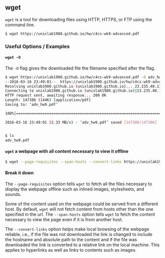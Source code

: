 ---
---

wget
-------

`wget` is a tool for downloading files using HTTP, HTTPS, or FTP using the command line.

~~~ bash
$ wget https://unixlab1980.github.io/hw/c4cs-wk9-advanced.pdf
~~~

<!--more-->

### Useful Options / Examples

#### `wget -O`

The `-O` flag gives the downloaded file the filename specified after the flag.

~~~ bash
$ wget https://unixlab1980.github.io/hw/c4cs-wk9-advanced.pdf -O adv_hw9.pdf
--2016-03-16 23:49:01--  https://unixlab1980.github.io/hw/c4cs-wk9-advanced.pdf
Resolving unixlab1980.github.io (unixlab1980.github.io)... 23.235.40.133
Connecting to unixlab1980.github.io (unixlab1980.github.io)|23.235.40.133|:443... connected.
HTTP request sent, awaiting response... 200 OK
Length: 147386 (144K) [application/pdf]
Saving to: ‘adv_hw9.pdf’

100%[=============================================================================================================>] 147,386     --.-K/s   in 0.06s   

2016-03-16 23:49:01 (2.33 MB/s) - ‘adv_hw9.pdf’ saved [147386/147386]


$ ls
adv_hw9.pdf
~~~



#### `wget` a webpage with all content necessary to view it offline

~~~ bash
$ wget --page-requisites --span-hosts --convert-links https://unixlab1980.github.io/index.html
~~~

#### Break it down

The `--page-requisites` option tells `wget` to fetch all the files necessary to display the webpage offline such as inlined images, stylesheets, and sounds.

Some of the content used on the webpage could be served from a different host. By default, `wget` will not fetch content from hosts other than the one specified in the url. The `--span-hosts` option tells `wget` to fetch the content necessary to view the page even if it is from another host.

The `--convert-links` option helps make local browsing of the webpage reliable, i.e., if the file was not downloaded the link is changed to include the hostname and absolute path to the content and if the file was downloaded the link is converted to a relative link on the local machine. This applies to hyperlinks as well as links to contents such as images.
